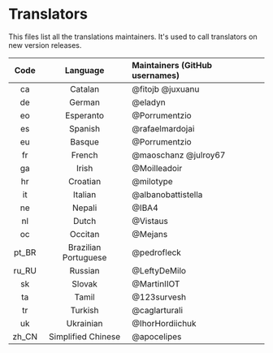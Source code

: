 # Translators
This files list all the translations maintainers.  It's used to call translators on new version releases.

Code  | Language             | Maintainers (GitHub usernames)
:---: | :------------------: | :-----------------------------
ca    | Catalan              | @fitojb @juxuanu
de    | German               | @eladyn
eo    | Esperanto            | @Porrumentzio
es    | Spanish              | @rafaelmardojai 
eu    | Basque               | @Porrumentzio
fr    | French               | @maoschanz @julroy67
ga    | Irish                | @Moilleadoir
hr    | Croatian             | @milotype
it    | Italian              | @albanobattistella
ne    | Nepali               | @IBA4
nl    | Dutch                | @Vistaus
oc    | Occitan              | @Mejans
pt_BR | Brazilian Portuguese | @pedrofleck
ru_RU | Russian              | @LeftyDeMilo
sk    | Slovak               | @MartinIIOT
ta    | Tamil                | @123survesh
tr    | Turkish              | @caglarturali
uk    | Ukrainian            | @IhorHordiichuk
zh_CN | Simplified Chinese   | @apocelipes
